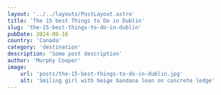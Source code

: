 ```yaml
---
layout: '../../layouts/PostLayout.astro'
title: 'The 15 best Things to Do in Dublin'
slug: 'the-15-best-things-to-do-in-dublin'
pubDate: 2024-08-16
country: 'Canada'
category: 'destination'
description: 'Some post description'
author: 'Murphy Cooper'
image:
    url: 'posts/the-15-best-things-to-do-in-dublin.jpg'
    alt: 'Smiling girl with beige bandana lean on concrete ledge'
---
```

